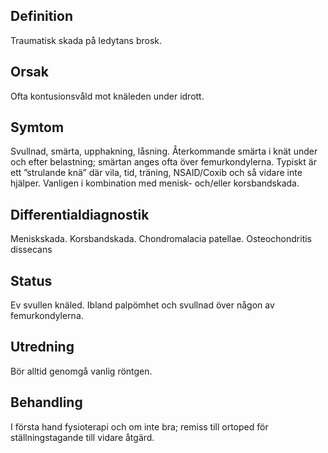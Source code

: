 ## Definition

Traumatisk skada på ledytans brosk.

## Orsak

Ofta kontusionsvåld mot knäleden under idrott.

## Symtom

Svullnad, smärta, upphakning, låsning. Återkommande smärta i knät under och efter belastning; smärtan anges ofta över femurkondylerna. Typiskt är ett ”strulande knä” där vila, tid, träning, NSAID/Coxib och så vidare inte hjälper. Vanligen i kombination med menisk- och/eller korsbandskada.

## Differentialdiagnostik

Meniskskada. Korsbandskada. Chondromalacia patellae. Osteochondritis dissecans

## Status

Ev svullen knäled. Ibland palpömhet och svullnad över någon av femurkondylerna.

## Utredning

Bör alltid genomgå vanlig röntgen.

## Behandling

I första hand fysioterapi och om inte bra; remiss till ortoped för ställningstagande till vidare åtgärd.

